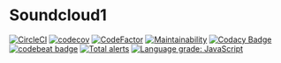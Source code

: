 # Soundcloud1

[![CircleCI](https://circleci.com/gh/Jimmysh/soundcloud/tree/master.svg?style=svg)](https://circleci.com/gh/Jimmysh/soundcloud/tree/master)
[![codecov](https://codecov.io/gh/Jimmysh/soundcloud/branch/master/graph/badge.svg?token=V53R84BX4P)](https://codecov.io/gh/Jimmysh/soundcloud)
[![CodeFactor](https://www.codefactor.io/repository/github/jimmysh/soundcloud/badge)](https://www.codefactor.io/repository/github/jimmysh/soundcloud)
[![Maintainability](https://api.codeclimate.com/v1/badges/66d7cf271aeeb463cb8d/maintainability)](https://codeclimate.com/github/Jimmysh/soundcloud/maintainability)
[![Codacy Badge](https://app.codacy.com/project/badge/Grade/c0175401511b4760891f358e0170763c)](https://www.codacy.com/gh/Jimmysh/soundcloud/dashboard?utm_source=github.com&utm_medium=referral&utm_content=Jimmysh/soundcloud&utm_campaign=Badge_Grade)
[![codebeat badge](https://codebeat.co/badges/b88a5945-c78a-48c7-8dba-224fc047e85b)](https://codebeat.co/projects/github-com-jimmysh-soundcloud-master)
[![Total alerts](https://img.shields.io/lgtm/alerts/g/Jimmysh/soundcloud.svg?logo=lgtm&logoWidth=18)](https://lgtm.com/projects/g/Jimmysh/soundcloud/alerts/)
[![Language grade: JavaScript](https://img.shields.io/lgtm/grade/javascript/g/Jimmysh/soundcloud.svg?logo=lgtm&logoWidth=18)](https://lgtm.com/projects/g/Jimmysh/soundcloud/context:javascript)
